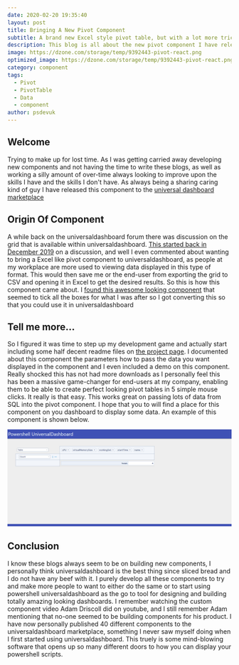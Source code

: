 ```yaml
---
date: 2020-02-20 19:35:40
layout: post
title: Bringing A New Pivot Component
subtitle: A brand new Excel style pivot table, but with a lot more tricks. Create amazing data results like a heat row pivot table in 5 simple mouse clicks.
description: This blog is all about the new pivot component I have released for universaldashbord.
image: https://dzone.com/storage/temp/9392443-pivot-react.png
optimized_image: https://dzone.com/storage/temp/9392443-pivot-react.png
category: component
tags:
  - Pivot
  - PivotTable
  - Data
  - component
author: psdevuk
---
```


## Welcome
Trying to make up for lost time. As I was getting carried away developing new components and not having the time to write these blogs, as well as working a silly amount of over-time always looking to improve upon the skills I have and the skills I don't have. As always being a sharing caring kind of guy I have released this component to the [universal dashboard marketplace](https://marketplace.universaldashboard.io/Dashboard/UniversalDashboard.UDPivotTable)

## Origin Of Component
A while back on the universaldashboard forum there was discussion on the grid that is available within universaldashboard. [This started back in December 2019](https://forums.universaldashboard.io/t/good-way-to-handle-data-with-lots-of-columns-in-a-grid-table/1889) on a discussion, and well I even commented about wanting to bring a Excel like pivot component to universaldashboard, as people at my workplace are more used to viewing data displayed in this type of format.  This would then save me or the end-user from exporting the grid to CSV and opening it in Excel to get the desired results. So this is how this component came about. I [found this awesome looking component](https://github.com/plotly/react-pivottable) that seemed to tick all the boxes for what I was after so I got converting this so that you could use it in universaldashboard

## Tell me more...
 So I figured it was time to step up my development game and actually start including some half decent readme files on [the project page](https://github.com/psDevUK/UD-Pivot). I documented about this component the parameters how to pass the data you want displayed in the component and I even included a demo on this component.  Really shocked this has not had more downloads as I personally feel this has been a massive game-changer for end-users at my company, enabling them to be able to create perfect looking pivot tables in 5 simple mouse clicks. It really is that easy.  This works great on passing lots of data from SQL into the pivot component. I hope that you to will find a place for this component on you dashboard to display some data.  An example of this component is shown below.

![placeholder](https://raw.githubusercontent.com/psDevUK/UD-Pivot/master/pivot3.gif "example demo")



## Conclusion
  I know these blogs always seem to be on building new components, I personally think universaldashboard is the best thing since sliced bread and I do not have any beef with it. I purely develop all these components to try and make more people to want to either do the same or to start using powershell universaldashboard as the go to tool for designing and building totally amazing looking dashboards. I remember watching the custom component video Adam Driscoll did on youtube, and I still remember Adam mentioning that no-one seemed to be building components for his product.  I have now personally published 40 different components to the universaldashboard marketplace, something I never saw myself doing when I first started using universaldashboard.  This truely is some mind-blowing software that opens up so many different doors to how you can display your powershell scripts.
